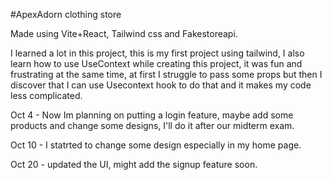 #ApexAdorn clothing store

Made using Vite+React, Tailwind css and Fakestoreapi.

I learned a lot in this project, this is my first project using tailwind, I also learn how to use UseContext while creating this project, it was fun and frustrating at the same time, at first I struggle to pass some props but then I discover that I can use Usecontext hook to do that and it makes my code less complicated.

Oct 4 - Now Im planning on putting a login feature, maybe add some products and change some designs, I'll do it after our midterm exam.

Oct 10 - I statrted to change some design especially in my home page.

Oct 20 - updated the UI, might add the signup feature soon. 
